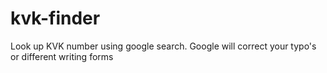 # kvk-finder
Look up KVK number using google search. Google will correct your typo's or different writing forms
